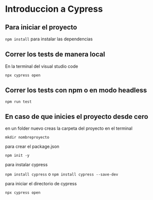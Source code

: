 # Introduccion a Cypress

## Para iniciar el proyecto

```npm install``` para instalar las dependencias 


## Correr los tests de manera local 

En la terminal del visual studio code 

 ```npx cypress open```

## Correr los tests con npm o en modo headless

```npm run test```


## En caso de que inicies el proyecto desde cero
 
 en un folder nuevo creas la carpeta del proyecto en el terminal
 
  ```mkdir nombreproyecto```
  
  para crear el package.json
 
  ```npm init -y``` 
  
  para instalar cypress
 
 ```npm install cypress``` o ```npm install cypress --save-dev```
 
 para iniciar el directorio de cypress
 
 
 
 ```npx cypress open```
 
